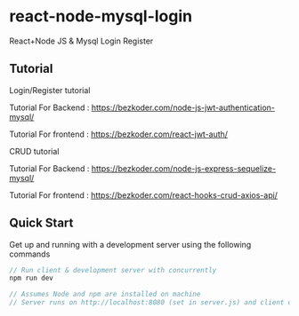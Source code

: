 # react-node-mysql-login
React+Node JS &amp; Mysql Login Register 

## Tutorial
Login/Register tutorial

Tutorial For Backend :
https://bezkoder.com/node-js-jwt-authentication-mysql/

Tutorial For frontend :
https://bezkoder.com/react-jwt-auth/

CRUD tutorial

Tutorial For Backend :
https://bezkoder.com/node-js-express-sequelize-mysql/

Tutorial For frontend :
https://bezkoder.com/react-hooks-crud-axios-api/

## Quick Start

Get up and running with a development server using the following commands

```javascript
// Run client & development server with concurrently
npm run dev

// Assumes Node and npm are installed on machine
// Server runs on http://localhost:8080 (set in server.js) and client on http://localhost:8081
```

